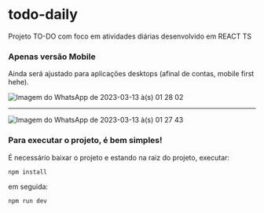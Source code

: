 # todo-daily
Projeto TO-DO com foco em atividades diárias desenvolvido em REACT TS

### Apenas versão Mobile
Ainda será ajustado para aplicações desktops (afinal de contas, mobile first hehe).

![Imagem do WhatsApp de 2023-03-13 à(s) 01 28 02](https://user-images.githubusercontent.com/80050877/224608716-74980f2b-599f-4520-9f14-bf0dbf42ac0e.jpg)

---

![Imagem do WhatsApp de 2023-03-13 à(s) 01 27 43](https://user-images.githubusercontent.com/80050877/224608784-35833d69-6382-4c3b-9a31-687596dedbad.jpg)


### Para executar o projeto, é bem simples!
É necessário baixar o projeto e estando na raiz do projeto, executar:
```
npm install
```

em seguida:
```
npm run dev
```
